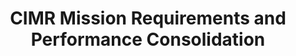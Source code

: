 ---
title: 'CIMR Mission Requirements and Performance Consolidation'
logo: 'esa.webp'
pi: 'Thomas Lavergne (Norwegian Meteorological Institute)'
uvpi: 'M. Piles'
years: '2018-2019'
website: 'https://cimr.eu/'
funding_source: 'ESA'
role: ''
project_type: ''
partners: []
---